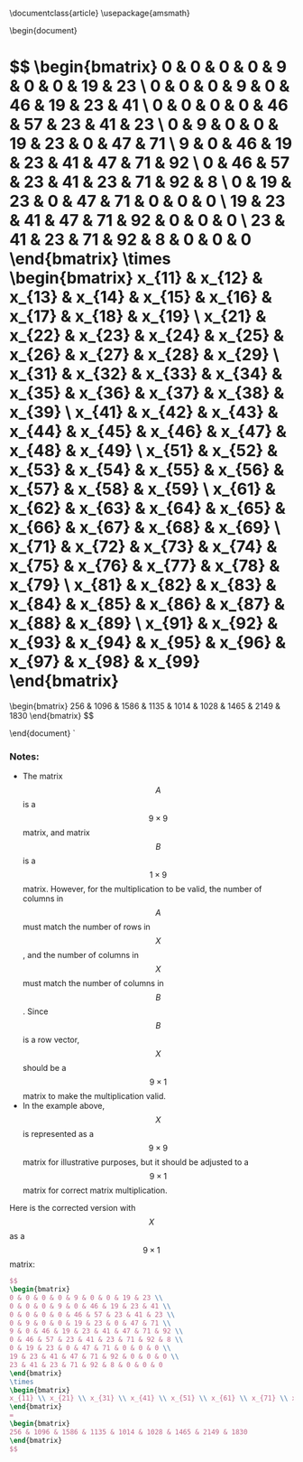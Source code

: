 \documentclass{article}
\usepackage{amsmath}

\begin{document}

$$
\begin{bmatrix}
0 & 0 & 0 & 0 & 9 & 0 & 0 & 19 & 23 \\
0 & 0 & 0 & 9 & 0 & 46 & 19 & 23 & 41 \\
0 & 0 & 0 & 0 & 46 & 57 & 23 & 41 & 23 \\
0 & 9 & 0 & 0 & 19 & 23 & 0 & 47 & 71 \\
9 & 0 & 46 & 19 & 23 & 41 & 47 & 71 & 92 \\
0 & 46 & 57 & 23 & 41 & 23 & 71 & 92 & 8 \\
0 & 19 & 23 & 0 & 47 & 71 & 0 & 0 & 0 \\
19 & 23 & 41 & 47 & 71 & 92 & 0 & 0 & 0 \\
23 & 41 & 23 & 71 & 92 & 8 & 0 & 0 & 0
\end{bmatrix}
\times
\begin{bmatrix}
x_{11} & x_{12} & x_{13} & x_{14} & x_{15} & x_{16} & x_{17} & x_{18} & x_{19} \\
x_{21} & x_{22} & x_{23} & x_{24} & x_{25} & x_{26} & x_{27} & x_{28} & x_{29} \\
x_{31} & x_{32} & x_{33} & x_{34} & x_{35} & x_{36} & x_{37} & x_{38} & x_{39} \\
x_{41} & x_{42} & x_{43} & x_{44} & x_{45} & x_{46} & x_{47} & x_{48} & x_{49} \\
x_{51} & x_{52} & x_{53} & x_{54} & x_{55} & x_{56} & x_{57} & x_{58} & x_{59} \\
x_{61} & x_{62} & x_{63} & x_{64} & x_{65} & x_{66} & x_{67} & x_{68} & x_{69} \\
x_{71} & x_{72} & x_{73} & x_{74} & x_{75} & x_{76} & x_{77} & x_{78} & x_{79} \\
x_{81} & x_{82} & x_{83} & x_{84} & x_{85} & x_{86} & x_{87} & x_{88} & x_{89} \\
x_{91} & x_{92} & x_{93} & x_{94} & x_{95} & x_{96} & x_{97} & x_{98} & x_{99}
\end{bmatrix}
=
\begin{bmatrix}
256 & 1096 & 1586 & 1135 & 1014 & 1028 & 1465 & 2149 & 1830
\end{bmatrix}
$$


\end{document}
\`

### Notes:
- The matrix $$ A $$ is a $$ 9 \times 9 $$ matrix, and matrix $$ B $$ is a $$ 1 \times 9 $$ matrix. However, for the multiplication to be valid, the number of columns in $$ A $$ must match the number of rows in $$ X $$, and the number of columns in $$ X $$ must match the number of columns in $$ B $$. Since $$ B $$ is a row vector, $$ X $$ should be a $$ 9 \times 1 $$ matrix to make the multiplication valid.
- In the example above, $$ X $$ is represented as a $$ 9 \times 9 $$ matrix for illustrative purposes, but it should be adjusted to a $$ 9 \times 1 $$ matrix for correct matrix multiplication.

Here is the corrected version with $$ X $$ as a $$ 9 \times 1 $$ matrix:

```latex
$$
\begin{bmatrix}
0 & 0 & 0 & 0 & 9 & 0 & 0 & 19 & 23 \\
0 & 0 & 0 & 9 & 0 & 46 & 19 & 23 & 41 \\
0 & 0 & 0 & 0 & 46 & 57 & 23 & 41 & 23 \\
0 & 9 & 0 & 0 & 19 & 23 & 0 & 47 & 71 \\
9 & 0 & 46 & 19 & 23 & 41 & 47 & 71 & 92 \\
0 & 46 & 57 & 23 & 41 & 23 & 71 & 92 & 8 \\
0 & 19 & 23 & 0 & 47 & 71 & 0 & 0 & 0 \\
19 & 23 & 41 & 47 & 71 & 92 & 0 & 0 & 0 \\
23 & 41 & 23 & 71 & 92 & 8 & 0 & 0 & 0
\end{bmatrix}
\times
\begin{bmatrix}
x_{11} \\ x_{21} \\ x_{31} \\ x_{41} \\ x_{51} \\ x_{61} \\ x_{71} \\ x_{81} \\ x_{91}
\end{bmatrix}
=
\begin{bmatrix}
256 & 1096 & 1586 & 1135 & 1014 & 1028 & 1465 & 2149 & 1830
\end{bmatrix}
$$
